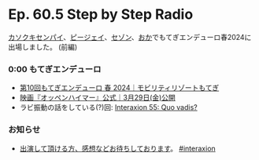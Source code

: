 # Ep. 60.5 Step by Step Radio

[カソクキセンパイ](https://twitter.com/AccSempai)、[ピージェイ](https://twitter.com/xiPJ)、[セゾン](https://twitter.com/ShowEachLow)、[おか](https://twitter.com/nowohyeah)でもてぎエンデューロ春2024に出場しました。 (前編)

### 0:00 もてぎエンデューロ

- [第10回もてぎエンデューロ 春 2024｜モビリティリゾートもてぎ](https://motegi7h.jp/haru/)
- [映画『オッペンハイマー』公式｜3月29日(金)公開](https://www.oppenheimermovie.jp/)
- ラビ振動の話をしている(?)回: [Interaxion 55: Quo vadis?](https://interaxion-podcast.github.io/55)

### お知らせ

- [出演して頂ける方、感想などお待ちしております](https://interaxion-podcast.github.io/feedback/)。 [#interaxion](https://twitter.com/hashtag/interaxion)
